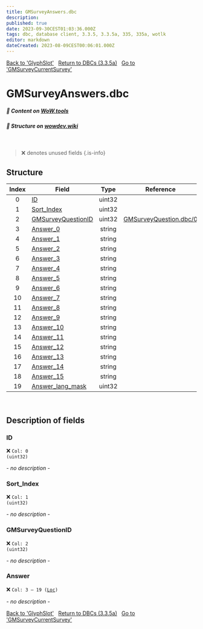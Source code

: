 ```yaml
---
title: GMSurveyAnswers.dbc
description:
published: true
date: 2023-09-30CEST01:03:36.000Z
tags: dbc, database client, 3.3.5, 3.3.5a, 335, 335a, wotlk
editor: markdown
dateCreated: 2023-08-09CEST00:06:01.000Z
---
```

<a href="https://trinitycore.info/files/DBC/335/glyphslot" class="mt-5 v-btn v-btn--depressed v-btn--flat v-btn--outlined theme--light v-size--default darkblue--text text--lighten-3"><span class="v-btn__content"><i aria-hidden="true" class="v-icon notranslate v-icon--left mdi mdi-arrow-left theme--light"></i><span>Back to 'GlyphSlot'</span></span></a>&nbsp;&nbsp;&nbsp;<a href="https://trinitycore.info/files/DBC/335/DBC" class="mt-5 v-btn v-btn--depressed v-btn--flat v-btn--outlined theme--light v-size--default darkblue--text text--lighten-3"><span class="v-btn__content"><i aria-hidden="true" class="v-icon notranslate v-icon--left mdi mdi-home-outline theme--light"></i><span>Return to DBCs (3.3.5a)</span></span></a>&nbsp;&nbsp;&nbsp;<a href="https://trinitycore.info/files/DBC/335/gmsurveycurrentsurvey" class="mt-5 v-btn v-btn--depressed v-btn--flat v-btn--outlined theme--light v-size--default darkblue--text text--lighten-3"><span class="v-btn__content"><span>Go to 'GMSurveyCurrentSurvey'</span><i aria-hidden="true" class="v-icon notranslate v-icon--right mdi mdi-arrow-right theme--light"></i></span></a>

# GMSurveyAnswers.dbc
##### :open_book: Content on [WoW.tools](https://wow.tools/dbc/?dbc=gmsurveyanswers&build=3.3.5.12340)
##### :pencil: Structure on [wowdev.wiki](https://wowdev.wiki/DB/GMSurveyAnswers)
&nbsp;

> :x: denotes unused fields
{.is-info}


## Structure

| Index | Field | Type | Reference |
| :---: | --- | :---: | --- |
| 0 | [ID](#id-alt) | uint32 |  |
| 1 | [Sort_Index](#sort_index) | uint32 |  |
| 2 | [GMSurveyQuestionID](#gmsurveyquestionid) | uint32 | [GMSurveyQuestion.dbc/0](/files/DBC/335/gmsurveyquestions#id-alt) |
| 3 | [Answer_0](#answer) | string |  |
| 4 | [Answer_1](#answer) | string |  |
| 5 | [Answer_2](#answer) | string |  |
| 6 | [Answer_3](#answer) | string |  |
| 7 | [Answer_4](#answer) | string |  |
| 8 | [Answer_5](#answer) | string |  |
| 9 | [Answer_6](#answer) | string |  |
| 10 | [Answer_7](#answer) | string |  |
| 11 | [Answer_8](#answer) | string |  |
| 12 | [Answer_9](#answer) | string |  |
| 13 | [Answer_10](#answer) | string |  |
| 14 | [Answer_11](#answer) | string |  |
| 15 | [Answer_12](#answer) | string |  |
| 16 | [Answer_13](#answer) | string |  |
| 17 | [Answer_14](#answer) | string |  |
| 18 | [Answer_15](#answer) | string |  |
| 19 | [Answer_lang_mask](#answer) | uint32 |  |
&nbsp;
## Description of fields

### ID <!-- {#id-alt} -->
:x: <code>Col: 0 (uint32)</code>

*- no description -*
&nbsp;

### Sort_Index
:x: <code>Col: 1 (uint32)</code>

*- no description -*
&nbsp;

### GMSurveyQuestionID
:x: <code>Col: 2 (uint32)</code>

*- no description -*
&nbsp;

### Answer
:x: <code>Col: 3 &ndash; 19 ([Loc](/how-to/localization))</code>

*- no description -*
&nbsp;

<a href="https://trinitycore.info/files/DBC/335/glyphslot" class="mt-5 v-btn v-btn--depressed v-btn--flat v-btn--outlined theme--light v-size--default darkblue--text text--lighten-3"><span class="v-btn__content"><i aria-hidden="true" class="v-icon notranslate v-icon--left mdi mdi-arrow-left theme--light"></i><span>Back to 'GlyphSlot'</span></span></a>&nbsp;&nbsp;&nbsp;<a href="https://trinitycore.info/files/DBC/335/DBC" class="mt-5 v-btn v-btn--depressed v-btn--flat v-btn--outlined theme--light v-size--default darkblue--text text--lighten-3"><span class="v-btn__content"><i aria-hidden="true" class="v-icon notranslate v-icon--left mdi mdi-home-outline theme--light"></i><span>Return to DBCs (3.3.5a)</span></span></a>&nbsp;&nbsp;&nbsp;<a href="https://trinitycore.info/files/DBC/335/gmsurveycurrentsurvey" class="mt-5 v-btn v-btn--depressed v-btn--flat v-btn--outlined theme--light v-size--default darkblue--text text--lighten-3"><span class="v-btn__content"><span>Go to 'GMSurveyCurrentSurvey'</span><i aria-hidden="true" class="v-icon notranslate v-icon--right mdi mdi-arrow-right theme--light"></i></span></a>
